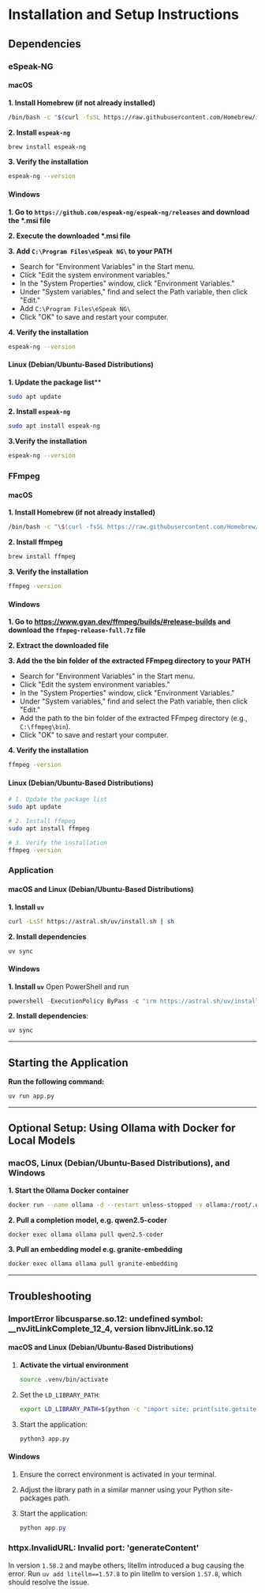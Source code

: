 # Installation and Setup Instructions

## Dependencies

### eSpeak-NG

#### macOS

**1. Install Homebrew (if not already installed)**
```bash
/bin/bash -c "$(curl -fsSL https://raw.githubusercontent.com/Homebrew/install/HEAD/install.sh)"
```

**2. Install `espeak-ng`**
```bash
brew install espeak-ng
```

**3. Verify the installation**
```bash
espeak-ng --version
```

#### Windows

**1. Go to `https://github.com/espeak-ng/espeak-ng/releases` and download the \*.msi file**

**2. Execute the downloaded \*.msi file**

**3. Add `C:\Program Files\eSpeak NG\` to your PATH**
   - Search for "Environment Variables" in the Start menu.
   - Click "Edit the system environment variables."
   - In the "System Properties" window, click "Environment Variables."
   - Under "System variables," find and select the Path variable, then click "Edit."
   - Add `C:\Program Files\eSpeak NG\`
   - Click "OK" to save and restart your computer.

**4. Verify the installation**
```bash
espeak-ng --version
```

#### Linux (Debian/Ubuntu-Based Distributions)

**1. Update the package list****
```bash
sudo apt update
```

**2. Install `espeak-ng`**
```bash
sudo apt install espeak-ng
```

**3.Verify the installation**
```bash
espeak-ng --version
```

### FFmpeg

#### macOS

**1. Install Homebrew (if not already installed)**
```bash
/bin/bash -c "\$(curl -fsSL https://raw.githubusercontent.com/Homebrew/install/HEAD/install.sh)"
```

**2. Install ffmpeg**
```bash
brew install ffmpeg
```

**3. Verify the installation**
```bash
ffmpeg -version
```

#### Windows

**1. Go to https://www.gyan.dev/ffmpeg/builds/#release-builds and download the `ffmpeg-release-full.7z` file**

**2. Extract the downloaded file**

**3. Add the the bin folder of the extracted FFmpeg directory to your PATH**
   - Search for "Environment Variables" in the Start menu.
   - Click "Edit the system environment variables."
   - In the "System Properties" window, click "Environment Variables."
   - Under "System variables," find and select the Path variable, then click "Edit."
   - Add the path to the bin folder of the extracted FFmpeg directory (e.g., `C:\ffmpeg\bin`).
   - Click "OK" to save and restart your computer.

**4. Verify the installation**
```bash
ffmpeg -version
```

#### Linux (Debian/Ubuntu-Based Distributions)

```bash
# 1. Update the package list
sudo apt update

# 2. Install ffmpeg
sudo apt install ffmpeg

# 3. Verify the installation
ffmpeg -version
```

### Application

#### macOS and Linux (Debian/Ubuntu-Based Distributions)

**1. Install `uv`**
   ```bash
   curl -LsSf https://astral.sh/uv/install.sh | sh
   ```

**2. Install dependencies**
   ```bash
   uv sync
   ```

#### Windows

**1. Install `uv`**
   Open PowerShell and run
   ```powershell
   powershell -ExecutionPolicy ByPass -c "irm https://astral.sh/uv/install.ps1 | iex"
   ```

**2. Install dependencies**:  
   ```powershell
   uv sync
   ```
---

## Starting the Application

**Run the following command:**  
```bash
uv run app.py
```

---

## Optional Setup: Using Ollama with Docker for Local Models

### macOS, Linux (Debian/Ubuntu-Based Distributions), and Windows

**1. Start the Ollama Docker container**
   ```bash
   docker run --name ollama -d --restart unless-stopped -v ollama:/root/.ollama -p 11434:11434 ollama/ollama
   ```

**2. Pull a completion model, e.g. qwen2.5-coder**
   ```bash
   docker exec ollama ollama pull qwen2.5-coder
   ```

**3. Pull an embedding model e.g. granite-embedding**
   ```bash
   docker exec ollama ollama pull granite-embedding
   ```

---

## Troubleshooting

### ImportError libcusparse.so.12: undefined symbol: __nvJitLinkComplete_12_4, version libnvJitLink.so.12

#### macOS and Linux (Debian/Ubuntu-Based Distributions)

1. **Activate the virtual environment**
   ```bash
   source .venv/bin/activate
   ```

2. Set the `LD_LIBRARY_PATH`:  
   ```bash
   export LD_LIBRARY_PATH=$(python -c "import site; print(site.getsitepackages()[0] + '/nvidia/nvjitlink/lib')"):$LD_LIBRARY_PATH
   ```

3. Start the application:  
   ```bash
   python3 app.py
   ```

#### Windows

1. Ensure the correct environment is activated in your terminal.

2. Adjust the library path in a similar manner using your Python site-packages path.

3. Start the application:  
   ```powershell
   python app.py
   ```

### httpx.InvalidURL: Invalid port: 'generateContent'

In version `1.58.2` and maybe others, litellm introduced a bug causing the error.
Run `uv add litellm==1.57.8` to pin litellm to version `1.57.8`, which should resolve the issue.